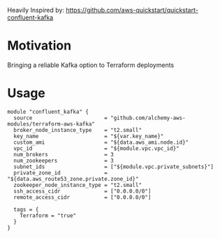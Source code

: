 Heavily Inspired by: https://github.com/aws-quickstart/quickstart-confluent-kafka

# Motivation
Bringing a reliable Kafka option to Terraform deployments

# Usage
```
module "confluent_kafka" {
  source                       = "github.com/alchemy-aws-modules/terraform-aws-kafka"
  broker_node_instance_type    = "t2.small"
  key_name                     = "${var.key_name}"
  custom_ami                   = "${data.aws_ami.node.id}"
  vpc_id                       = "${module.vpc.vpc_id}"
  num_brokers                  = 3
  num_zookeepers               = 3
  subnet_ids                   = ["${module.vpc.private_subnets}"]
  private_zone_id              = "${data.aws_route53_zone.private.zone_id}"
  zookeeper_node_instance_type = "t2.small"
  ssh_access_cidr              = ["0.0.0.0/0"]
  remote_access_cidr           = ["0.0.0.0/0"]

  tags = {
    Terraform = "true"
  }
}
```
